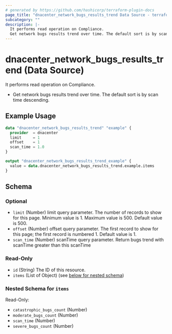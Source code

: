 ```yaml
---
# generated by https://github.com/hashicorp/terraform-plugin-docs
page_title: "dnacenter_network_bugs_results_trend Data Source - terraform-provider-dnacenter"
subcategory: ""
description: |-
  It performs read operation on Compliance.
  Get network bugs results trend over time. The default sort is by scan time descending.
---
```


# dnacenter_network_bugs_results_trend (Data Source)

It performs read operation on Compliance.

- Get network bugs results trend over time. The default sort is by scan time descending.

## Example Usage

```terraform
data "dnacenter_network_bugs_results_trend" "example" {
  provider  = dnacenter
  limit     = 1
  offset    = 1
  scan_time = 1.0
}

output "dnacenter_network_bugs_results_trend_example" {
  value = data.dnacenter_network_bugs_results_trend.example.items
}
```

<!-- schema generated by tfplugindocs -->
## Schema

### Optional

- `limit` (Number) limit query parameter. The number of records to show for this page. Minimum value is 1. Maximum value is 500. Default value is 500.
- `offset` (Number) offset query parameter. The first record to show for this page; the first record is numbered 1. Default value is 1.
- `scan_time` (Number) scanTime query parameter. Return bugs trend with scanTime greater than this scanTime

### Read-Only

- `id` (String) The ID of this resource.
- `items` (List of Object) (see [below for nested schema](#nestedatt--items))

<a id="nestedatt--items"></a>
### Nested Schema for `items`

Read-Only:

- `catastrophic_bugs_count` (Number)
- `moderate_bugs_count` (Number)
- `scan_time` (Number)
- `severe_bugs_count` (Number)
